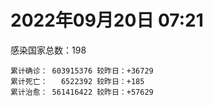 
# 2022年09月20日 07:21
感染国家总数：198
```
累计确诊： 603915376 较昨日：+36729
累计死亡：   6522392 较昨日：+185
累计治愈： 561416422 较昨日：+57629
```
<div id="main" style="width:100%;height:800px;margin-bottom:10px;"></div>
<div id="second" style="width:100%;height:1000px;margin-bottom:10px;"></div>
<div id="third" style="width:100%;height:1000px;margin-bottom:10px;"></div>
<div id="last" style="width:100%;height:3000px;"></div>

<script>
import * as echarts from "echarts";
export default {
  mounted () {
    this.chart = echarts.init(document.getElementById("main"), "dark")
    this.secondChart = echarts.init(document.getElementById("second"), "dark")
    this.thirdChart = echarts.init(document.getElementById("third"), "dark")
    this.lastChart = echarts.init(document.getElementById("last"), "dark")
    var option = {
      tooltip: { trigger: "axis", axisPointer: { type: "shadow" } },
      legend: {},
      grid: { left: "3%", right: "4%", bottom: "3%", containLabel: true },
      xAxis: { type: "value" },
      yAxis: {
        type: "category", data: ["意大利","英国","韩国","德国","巴西","法国","印度","美国",]
      },
      series: [
        { name: "新增确诊", type: "bar", stack: "total", label: { show: true }, emphasis: { focus: "series" }, data: [0,0,0,0,0,5219,1681,17335,] }, 
        { name: "累计确诊", type: "bar", stack: "total", label: { show: true }, emphasis: { focus: "series" }, data: [22169273,23803311,24413873,32680355,34629759,34921603,44540727,97526771,] }, 
        { name: "新增死亡", type: "bar", stack: "total", label: { show: true }, emphasis: { focus: "series" }, data: [0,0,0,0,0,71,0,78,] }, 
        { name: "累计死亡", type: "bar", stack: "total", label: { show: true }, emphasis: { focus: "series" }, data: [176609,207189,27867,148933,685422,154743,528355,1078741,] }, 
        { name: "累计治愈", type: "bar", stack: "total", label: { show: true }, emphasis: { focus: "series" }, data: [21565442,24692,23300069,31949200,33706231,34355276,43962664,93988846,] },]
    }
    this.chart.setOption(option);
    var secondOption = {
      tooltip: { trigger: "axis", axisPointer: { type: "shadow" } },
      legend: {},
      grid: { left: "3%", right: "4%", bottom: "3%", containLabel: true },
      xAxis: { type: "value" },
      yAxis: {
        type: "category", data: ["墨西哥","伊朗","荷兰","阿根廷","澳大利亚","越南","西班牙","土耳其","俄罗斯","日本",]
      },
      series: [
        { name: "新增确诊", type: "bar", stack: "total", label: { show: true }, emphasis: { focus: "series" }, data: [0,0,0,0,0,0,0,0,0,0,] }, 
        { name: "累计确诊", type: "bar", stack: "total", label: { show: true }, emphasis: { focus: "series" }, data: [7070352,7543548,8405580,9703938,10159613,11460227,13384876,16852382,20488583,20699467,] }, 
        { name: "新增死亡", type: "bar", stack: "total", label: { show: true }, emphasis: { focus: "series" }, data: [0,0,0,0,0,0,0,0,0,0,] }, 
        { name: "累计死亡", type: "bar", stack: "total", label: { show: true }, emphasis: { focus: "series" }, data: [329898,144319,22626,129855,14764,43141,113725,101068,386136,43754,] }, 
        { name: "累计治愈", type: "bar", stack: "total", label: { show: true }, emphasis: { focus: "series" }, data: [6337270,7321458,8350335,9545559,10064797,10579588,13189537,16715074,19425631,19788608,] },]
    }
    this.secondChart.setOption(secondOption);
    var thirdOption = {
      tooltip: { trigger: "axis", axisPointer: { type: "shadow" } },
      legend: {},
      grid: { left: "3%", right: "4%", bottom: "3%", containLabel: true },
      xAxis: { type: "value" },
      yAxis: {
        type: "category", data: ["以色列","泰国","马来西亚","希腊","奥地利","乌克兰","葡萄牙","波兰","哥伦比亚","印度尼西亚",]
      },
      series: [
        { name: "新增确诊", type: "bar", stack: "total", label: { show: true }, emphasis: { focus: "series" }, data: [1482,0,1307,0,0,0,5110,0,0,0,] }, 
        { name: "累计确诊", type: "bar", stack: "total", label: { show: true }, emphasis: { focus: "series" }, data: [4651777,4673629,4820197,4838811,5027739,5096397,5461888,6245370,6305562,6410426,] }, 
        { name: "新增死亡", type: "bar", stack: "total", label: { show: true }, emphasis: { focus: "series" }, data: [0,0,5,0,0,0,15,0,0,0,] }, 
        { name: "累计死亡", type: "bar", stack: "total", label: { show: true }, emphasis: { focus: "series" }, data: [11681,32643,36317,33829,20677,108955,24966,117351,141746,157915,] }, 
        { name: "累计治愈", type: "bar", stack: "total", label: { show: true }, emphasis: { focus: "series" }, data: [4631348,4632640,4758797,4780817,4953814,4945784,5368268,5335950,6132645,6226446,] },]
    }
    this.thirdChart.setOption(thirdOption);
    var lastOption = {
      tooltip: { trigger: "axis", axisPointer: { type: "shadow" } },
      legend: {},
      grid: { left: "3%", right: "4%", bottom: "3%", containLabel: true },
      xAxis: { type: "value" },
      yAxis: {
        type: "category", data: ["朝鲜","西撒哈拉","蒙特塞拉特岛","梵蒂冈","红宝石公主号","钻石公主号","圣文森特岛","列支敦士登公国","安圭拉","圣多美和普林西比","特克斯和凯科斯群岛","圣基茨和尼维斯","乍得","塞拉利昂","利比里亚","科摩罗","几内亚比绍","安提瓜和巴布达","尼日尔","厄立特里亚","也门","冈比亚","摩纳哥","多米尼克","中非共和国","吉布提","萨摩亚","赤道几内亚","塔吉克斯坦","南苏丹","尼加拉瓜","格林纳达","直布罗陀","圣马力诺","布基纳法索","东帝汶","刚果（布）","索马里","贝宁","圣卢西亚","马里","海地","莱索托","巴哈马","几内亚","多哥","坦桑尼亚","毛里求斯","阿鲁巴","巴布亚新几内亚","安道尔","塞舌尔","加蓬","布隆迪","叙利亚","不丹","佛得角","毛里塔尼亚","苏丹","马达加斯加","斐济","伯利兹","圭亚那","斯威士兰","新喀里多尼亚","法属波利尼西亚","苏里南","科特迪瓦","马拉维","塞内加尔","刚果（金）","法属圭亚那","巴巴多斯","安哥拉","马耳他","喀麦隆","卢旺达","柬埔寨","牙买加","波多黎各","加纳","纳米比亚","乌干达","特立尼达和多巴哥","马尔代夫","阿富汗","萨尔瓦多","冰岛","吉尔吉斯斯坦","老挝","马提尼克岛","文莱","莫桑比克","乌兹别克斯坦","津巴布韦","尼日利亚","阿尔及利亚","黑山","卢森堡","博茨瓦纳","阿尔巴尼亚","赞比亚","肯尼亚","北马其顿","波黑","阿曼","亚美尼亚","卡塔尔","洪都拉斯","埃塞俄比亚","利比亚","埃及","委内瑞拉","塞浦路斯","摩尔多瓦","爱沙尼亚","缅甸","巴勒斯坦","多米尼加","科威特","斯里兰卡","巴林","巴拉圭","沙特阿拉伯","阿塞拜疆","拉脱维亚","蒙古国","乌拉圭","巴拿马","白俄罗斯","尼泊尔","厄瓜多尔","阿联酋","哥斯达黎加","玻利维亚","古巴","危地马拉","突尼斯","斯洛文尼亚","黎巴嫩","克罗地亚","立陶宛","保加利亚","摩洛哥","芬兰","哈萨克斯坦","挪威","巴基斯坦","爱尔兰","约旦","格鲁吉亚","新西兰","斯洛伐克","新加坡","孟加拉国","匈牙利","塞尔维亚","伊拉克","瑞典","丹麦","罗马尼亚","菲律宾","南非","瑞士","捷克","秘鲁","加拿大","比利时","智利",]
      },
      series: [
        { name: "新增确诊", type: "bar", stack: "total", label: { show: true }, emphasis: { focus: "series" }, data: [0,0,0,0,0,0,0,0,0,0,0,0,0,0,0,0,0,0,0,0,0,0,0,0,0,0,0,0,0,0,0,0,0,0,0,0,0,0,0,0,24,0,0,0,0,39,0,0,0,0,0,0,0,0,0,0,0,0,0,0,0,0,0,0,0,0,0,0,1,0,0,0,0,0,0,0,0,0,0,0,0,0,0,0,0,0,0,0,0,0,0,0,0,0,0,0,3,123,0,0,18,0,6,0,0,0,0,0,0,26,0,0,0,0,0,0,269,0,0,0,21,357,0,0,0,0,0,0,0,0,0,0,0,0,0,0,0,0,0,0,0,0,0,0,0,0,0,0,0,0,0,0,0,1309,0,0,2399,0,0,0,0,0,0,0,0,0,0,0,0,] }, 
        { name: "累计确诊", type: "bar", stack: "total", label: { show: true }, emphasis: { focus: "series" }, data: [1,10,11,29,620,712,2298,3026,3851,6193,6380,6541,7560,7750,7929,8467,8796,9008,9931,10164,11932,12508,14501,14852,14904,15690,15889,16991,17786,17823,18491,19473,20069,20552,21128,23239,24837,27197,27638,28894,32532,33721,34490,37187,37652,38780,39253,40401,42914,44931,46147,46358,48682,49370,57220,61730,62354,62784,63275,66660,68223,68704,71256,73379,74086,76578,81078,87031,87981,88268,92751,93925,102193,103131,114425,121652,132486,137771,151269,151732,168616,169253,169396,182247,184966,197434,201785,205284,205920,215448,220192,224610,230219,244023,256996,264933,270612,278509,288658,326127,331601,333387,338347,342248,397822,397993,439302,442389,455836,493456,506932,515645,544210,582381,583183,599493,619167,620548,644016,657745,670617,676451,716009,815326,819588,916282,981963,982846,984234,994037,999316,1000214,1023349,1072807,1107139,1111045,1114951,1145163,1157703,1213769,1224885,1235469,1251669,1264785,1277473,1392554,1461513,1571894,1660635,1745032,1762206,1769694,1839213,1876584,2018215,2070443,2336368,2458509,2578521,3102420,3254049,3923727,4015880,4053996,4074269,4132687,4216141,4511590,4587152,] }, 
        { name: "新增死亡", type: "bar", stack: "total", label: { show: true }, emphasis: { focus: "series" }, data: [0,0,0,0,0,0,0,0,0,0,0,0,0,0,0,0,0,0,0,0,0,0,0,0,0,0,0,0,0,0,0,0,0,0,0,0,0,0,0,0,0,0,0,0,0,0,0,0,0,0,0,0,0,0,0,0,0,0,0,0,0,0,0,0,0,0,0,0,0,0,0,0,0,0,0,0,0,0,0,0,0,0,0,0,0,0,0,0,0,0,0,0,0,0,0,0,0,1,0,0,2,0,0,0,0,0,0,0,0,0,0,0,0,0,0,0,2,0,0,0,1,0,0,0,0,0,0,0,0,0,0,0,0,0,0,0,0,0,0,0,0,0,0,0,0,0,0,0,0,0,0,0,0,1,0,0,9,0,0,0,0,0,0,0,0,0,0,0,0,] }, 
        { name: "累计死亡", type: "bar", stack: "total", label: { show: true }, emphasis: { focus: "series" }, data: [1,1,1,0,10,13,12,59,12,76,36,46,193,126,294,161,175,145,312,103,2155,372,63,68,113,189,29,183,125,138,225,236,108,118,387,138,386,1352,163,391,740,857,706,833,449,284,845,1023,227,664,155,169,306,38,3163,21,410,994,4961,1410,878,680,1281,1422,314,649,1384,822,2680,1968,1422,410,559,1917,804,1935,1466,3056,3294,2609,1459,4065,3628,4191,308,7796,4228,213,2991,757,1042,225,2221,1637,5598,3155,6879,2780,1123,2787,3588,4017,5675,9524,16108,4260,8669,682,10992,7572,6437,24613,5811,1178,11808,2661,19448,5403,4384,2563,16748,1520,19564,9332,9886,5971,2179,7462,8487,7118,12016,35885,2342,8913,22228,8530,19714,29243,6805,10657,16849,9306,37676,16277,5858,13690,4038,30607,7862,14116,16900,2909,20436,1608,29340,47409,16891,25348,20069,7004,66921,62587,102146,14171,40956,216309,44740,32625,60923,] }, 
        { name: "累计治愈", type: "bar", stack: "total", label: { show: true }, emphasis: { focus: "series" }, data: [0,9,2,29,0,699,2233,2948,3821,6101,6321,6482,4874,4393,7544,8302,8301,8830,8890,10056,9119,12028,14372,14554,14520,15427,1605,16661,17264,17335,4225,19142,16579,20351,20632,23067,24006,13182,27322,28369,31150,31266,25980,36013,36880,38246,183,38728,42438,43982,45938,45977,48266,48578,53984,61564,61879,61777,57234,65230,66274,67860,69864,71950,73639,33500,49620,86158,84817,86174,83504,11254,101283,101155,113066,118616,130955,134659,98136,129614,167123,164813,100431,173651,163687,176064,179410,75685,196406,7660,0,222140,227882,241486,251156,257954,182253,274604,283668,322955,325801,329218,332585,332051,376230,384669,425531,435709,132498,471833,500474,442182,536905,575600,504142,524990,595621,608749,638911,654870,653749,672489,695352,802499,808050,891237,977806,973869,972298,985592,985560,961339,1002726,860711,1045209,1102363,1093594,983630,1125124,1087587,1203856,1208102,1203841,1248351,1255280,1365645,1456328,1535895,1646555,1728545,1637293,1758138,1814892,1799882,1960977,1988759,2269629,2431657,2541113,3087377,3160269,3833454,3907091,3989409,4017354,3900959,4097405,4434851,4511362,] },]
    }
    this.lastChart.setOption(lastOption);
  }
};
</script>

|国家|新增确诊|累计确诊|新增死亡|累计死亡|累计治愈|
|:--:|---:|---:|---:|---:|---:|
|美国|17335|97526771|78|1078741|93988846|
|印度|1681|44540727|0|528355|43962664|
|法国|5219|34921603|71|154743|34355276|
|巴西|0|34629759|0|685422|33706231|
|德国|0|32680355|0|148933|31949200|
|韩国|0|24413873|0|27867|23300069|
|英国|0|23803311|0|207189|24692|
|意大利|0|22169273|0|176609|21565442|
|日本|0|20699467|0|43754|19788608|
|俄罗斯|0|20488583|0|386136|19425631|
|土耳其|0|16852382|0|101068|16715074|
|西班牙|0|13384876|0|113725|13189537|
|越南|0|11460227|0|43141|10579588|
|澳大利亚|0|10159613|0|14764|10064797|
|阿根廷|0|9703938|0|129855|9545559|
|荷兰|0|8405580|0|22626|8350335|
|伊朗|0|7543548|0|144319|7321458|
|墨西哥|0|7070352|0|329898|6337270|
|印度尼西亚|0|6410426|0|157915|6226446|
|哥伦比亚|0|6305562|0|141746|6132645|
|波兰|0|6245370|0|117351|5335950|
|葡萄牙|5110|5461888|15|24966|5368268|
|乌克兰|0|5096397|0|108955|4945784|
|奥地利|0|5027739|0|20677|4953814|
|希腊|0|4838811|0|33829|4780817|
|马来西亚|1307|4820197|5|36317|4758797|
|泰国|0|4673629|0|32643|4632640|
|以色列|1482|4651777|0|11681|4631348|
|智利|0|4587152|0|60923|4511362|
|比利时|0|4511590|0|32625|4434851|
|加拿大|0|4216141|0|44740|4097405|
|秘鲁|0|4132687|0|216309|3900959|
|捷克|0|4074269|0|40956|4017354|
|瑞士|0|4053996|0|14171|3989409|
|南非|0|4015880|0|102146|3907091|
|菲律宾|0|3923727|0|62587|3833454|
|罗马尼亚|0|3254049|0|66921|3160269|
|丹麦|0|3102420|0|7004|3087377|
|瑞典|0|2578521|0|20069|2541113|
|伊拉克|0|2458509|0|25348|2431657|
|塞尔维亚|2399|2336368|9|16891|2269629|
|匈牙利|0|2070443|0|47409|1988759|
|孟加拉国|0|2018215|0|29340|1960977|
|新加坡|1309|1876584|1|1608|1799882|
|斯洛伐克|0|1839213|0|20436|1814892|
|新西兰|0|1769694|0|2909|1758138|
|格鲁吉亚|0|1762206|0|16900|1637293|
|约旦|0|1745032|0|14116|1728545|
|爱尔兰|0|1660635|0|7862|1646555|
|巴基斯坦|0|1571894|0|30607|1535895|
|挪威|0|1461513|0|4038|1456328|
|哈萨克斯坦|0|1392554|0|13690|1365645|
|芬兰|0|1277473|0|5858|1255280|
|摩洛哥|0|1264785|0|16277|1248351|
|保加利亚|0|1251669|0|37676|1203841|
|立陶宛|0|1235469|0|9306|1208102|
|克罗地亚|0|1224885|0|16849|1203856|
|黎巴嫩|0|1213769|0|10657|1087587|
|斯洛文尼亚|0|1157703|0|6805|1125124|
|突尼斯|0|1145163|0|29243|983630|
|危地马拉|0|1114951|0|19714|1093594|
|古巴|0|1111045|0|8530|1102363|
|玻利维亚|0|1107139|0|22228|1045209|
|哥斯达黎加|0|1072807|0|8913|860711|
|阿联酋|0|1023349|0|2342|1002726|
|厄瓜多尔|0|1000214|0|35885|961339|
|尼泊尔|0|999316|0|12016|985560|
|白俄罗斯|0|994037|0|7118|985592|
|巴拿马|0|984234|0|8487|972298|
|乌拉圭|0|982846|0|7462|973869|
|蒙古国|0|981963|0|2179|977806|
|拉脱维亚|0|916282|0|5971|891237|
|阿塞拜疆|0|819588|0|9886|808050|
|沙特阿拉伯|0|815326|0|9332|802499|
|巴拉圭|0|716009|0|19564|695352|
|巴林|357|676451|0|1520|672489|
|斯里兰卡|21|670617|1|16748|653749|
|科威特|0|657745|0|2563|654870|
|多米尼加|0|644016|0|4384|638911|
|巴勒斯坦|0|620548|0|5403|608749|
|缅甸|269|619167|2|19448|595621|
|爱沙尼亚|0|599493|0|2661|524990|
|摩尔多瓦|0|583183|0|11808|504142|
|塞浦路斯|0|582381|0|1178|575600|
|委内瑞拉|0|544210|0|5811|536905|
|埃及|0|515645|0|24613|442182|
|利比亚|0|506932|0|6437|500474|
|埃塞俄比亚|26|493456|0|7572|471833|
|洪都拉斯|0|455836|0|10992|132498|
|卡塔尔|0|442389|0|682|435709|
|亚美尼亚|0|439302|0|8669|425531|
|阿曼|0|397993|0|4260|384669|
|波黑|0|397822|0|16108|376230|
|北马其顿|0|342248|0|9524|332051|
|肯尼亚|6|338347|0|5675|332585|
|赞比亚|0|333387|0|4017|329218|
|阿尔巴尼亚|18|331601|2|3588|325801|
|博茨瓦纳|0|326127|0|2787|322955|
|卢森堡|0|288658|0|1123|283668|
|黑山|123|278509|1|2780|274604|
|阿尔及利亚|3|270612|0|6879|182253|
|尼日利亚|0|264933|0|3155|257954|
|津巴布韦|0|256996|0|5598|251156|
|乌兹别克斯坦|0|244023|0|1637|241486|
|莫桑比克|0|230219|0|2221|227882|
|文莱|0|224610|0|225|222140|
|马提尼克岛|0|220192|0|1042|0|
|老挝|0|215448|0|757|7660|
|吉尔吉斯斯坦|0|205920|0|2991|196406|
|冰岛|0|205284|0|213|75685|
|萨尔瓦多|0|201785|0|4228|179410|
|阿富汗|0|197434|0|7796|176064|
|马尔代夫|0|184966|0|308|163687|
|特立尼达和多巴哥|0|182247|0|4191|173651|
|乌干达|0|169396|0|3628|100431|
|纳米比亚|0|169253|0|4065|164813|
|加纳|0|168616|0|1459|167123|
|波多黎各|0|151732|0|2609|129614|
|牙买加|0|151269|0|3294|98136|
|柬埔寨|0|137771|0|3056|134659|
|卢旺达|0|132486|0|1466|130955|
|喀麦隆|0|121652|0|1935|118616|
|马耳他|0|114425|0|804|113066|
|安哥拉|0|103131|0|1917|101155|
|巴巴多斯|0|102193|0|559|101283|
|法属圭亚那|0|93925|0|410|11254|
|刚果（金）|0|92751|0|1422|83504|
|塞内加尔|0|88268|0|1968|86174|
|马拉维|1|87981|0|2680|84817|
|科特迪瓦|0|87031|0|822|86158|
|苏里南|0|81078|0|1384|49620|
|法属波利尼西亚|0|76578|0|649|33500|
|新喀里多尼亚|0|74086|0|314|73639|
|斯威士兰|0|73379|0|1422|71950|
|圭亚那|0|71256|0|1281|69864|
|伯利兹|0|68704|0|680|67860|
|斐济|0|68223|0|878|66274|
|马达加斯加|0|66660|0|1410|65230|
|苏丹|0|63275|0|4961|57234|
|毛里塔尼亚|0|62784|0|994|61777|
|佛得角|0|62354|0|410|61879|
|不丹|0|61730|0|21|61564|
|叙利亚|0|57220|0|3163|53984|
|布隆迪|0|49370|0|38|48578|
|加蓬|0|48682|0|306|48266|
|塞舌尔|0|46358|0|169|45977|
|安道尔|0|46147|0|155|45938|
|巴布亚新几内亚|0|44931|0|664|43982|
|阿鲁巴|0|42914|0|227|42438|
|毛里求斯|0|40401|0|1023|38728|
|坦桑尼亚|0|39253|0|845|183|
|多哥|39|38780|0|284|38246|
|几内亚|0|37652|0|449|36880|
|巴哈马|0|37187|0|833|36013|
|莱索托|0|34490|0|706|25980|
|海地|0|33721|0|857|31266|
|马里|24|32532|0|740|31150|
|圣卢西亚|0|28894|0|391|28369|
|贝宁|0|27638|0|163|27322|
|索马里|0|27197|0|1352|13182|
|刚果（布）|0|24837|0|386|24006|
|东帝汶|0|23239|0|138|23067|
|布基纳法索|0|21128|0|387|20632|
|圣马力诺|0|20552|0|118|20351|
|直布罗陀|0|20069|0|108|16579|
|格林纳达|0|19473|0|236|19142|
|尼加拉瓜|0|18491|0|225|4225|
|南苏丹|0|17823|0|138|17335|
|塔吉克斯坦|0|17786|0|125|17264|
|赤道几内亚|0|16991|0|183|16661|
|萨摩亚|0|15889|0|29|1605|
|吉布提|0|15690|0|189|15427|
|中非共和国|0|14904|0|113|14520|
|多米尼克|0|14852|0|68|14554|
|摩纳哥|0|14501|0|63|14372|
|冈比亚|0|12508|0|372|12028|
|也门|0|11932|0|2155|9119|
|厄立特里亚|0|10164|0|103|10056|
|尼日尔|0|9931|0|312|8890|
|安提瓜和巴布达|0|9008|0|145|8830|
|几内亚比绍|0|8796|0|175|8301|
|科摩罗|0|8467|0|161|8302|
|利比里亚|0|7929|0|294|7544|
|塞拉利昂|0|7750|0|126|4393|
|乍得|0|7560|0|193|4874|
|圣基茨和尼维斯|0|6541|0|46|6482|
|特克斯和凯科斯群岛|0|6380|0|36|6321|
|圣多美和普林西比|0|6193|0|76|6101|
|安圭拉|0|3851|0|12|3821|
|列支敦士登公国|0|3026|0|59|2948|
|圣文森特岛|0|2298|0|12|2233|
|钻石公主号|0|712|0|13|699|
|红宝石公主号|0|620|0|10|0|
|梵蒂冈|0|29|0|0|29|
|蒙特塞拉特岛|0|11|0|1|2|
|西撒哈拉|0|10|0|1|9|
|朝鲜|0|1|0|1|0|

